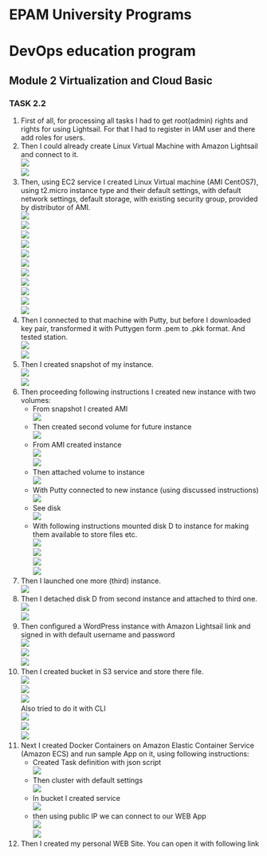 # EPAM University Programs
# DevOps education program
## Module 2 Virtualization and Cloud Basic

### TASK 2.2
1. First of all, for processing all tasks I had to get root(admin) rights and rights for using Lightsail. For that I had to register in IAM user and there add roles for users.
2. Then I could already create Linux Virtual Machine with Amazon Lightsail and connect to it. <br>
![](https://github.com/Bogdan1707/DevOps_online_Kyiv_2020Q42021Q1/blob/main/m2/task2.2/images/1.png?raw=true)<br>
![](https://github.com/Bogdan1707/DevOps_online_Kyiv_2020Q42021Q1/blob/main/m2/task2.2/images/2.png?raw=true)<br>
3. Then, using EC2 service I created Linux Virtual machine (AMI CentOS7), using t2.micro instance type and their default settings, with default network settings, default storage, with existing security group, provided by distributor of AMI. <br>
![](https://github.com/Bogdan1707/DevOps_online_Kyiv_2020Q42021Q1/blob/main/m2/task2.2/images/3.png?raw=true)<br>
![](https://github.com/Bogdan1707/DevOps_online_Kyiv_2020Q42021Q1/blob/main/m2/task2.2/images/4.png?raw=true)<br>
![](https://github.com/Bogdan1707/DevOps_online_Kyiv_2020Q42021Q1/blob/main/m2/task2.2/images/5.png?raw=true)<br>
![](https://github.com/Bogdan1707/DevOps_online_Kyiv_2020Q42021Q1/blob/main/m2/task2.2/images/6.png?raw=true)<br>
![](https://github.com/Bogdan1707/DevOps_online_Kyiv_2020Q42021Q1/blob/main/m2/task2.2/images/7.png?raw=true)<br>
![](https://github.com/Bogdan1707/DevOps_online_Kyiv_2020Q42021Q1/blob/main/m2/task2.2/images/8.png?raw=true)<br>
![](https://github.com/Bogdan1707/DevOps_online_Kyiv_2020Q42021Q1/blob/main/m2/task2.2/images/9.png?raw=true)<br>
![](https://github.com/Bogdan1707/DevOps_online_Kyiv_2020Q42021Q1/blob/main/m2/task2.2/images/10.png?raw=true)<br>
![](https://github.com/Bogdan1707/DevOps_online_Kyiv_2020Q42021Q1/blob/main/m2/task2.2/images/11.png?raw=true)<br>
![](https://github.com/Bogdan1707/DevOps_online_Kyiv_2020Q42021Q1/blob/main/m2/task2.2/images/12.png?raw=true)<br>
![](https://github.com/Bogdan1707/DevOps_online_Kyiv_2020Q42021Q1/blob/main/m2/task2.2/images/13.png?raw=true)<br>
4. Then I connected to that machine with Putty, but before I downloaded key pair, transformed it with Puttygen form .pem to .pkk format. And tested station. <br>
![](https://github.com/Bogdan1707/DevOps_online_Kyiv_2020Q42021Q1/blob/main/m2/task2.2/images/14.png?raw=true)<br>
![](https://github.com/Bogdan1707/DevOps_online_Kyiv_2020Q42021Q1/blob/main/m2/task2.2/images/15.png?raw=true)<br>
5. Then I created snapshot of my instance. <br>
![](https://github.com/Bogdan1707/DevOps_online_Kyiv_2020Q42021Q1/blob/main/m2/task2.2/images/16.png?raw=true)<br>
![](https://github.com/Bogdan1707/DevOps_online_Kyiv_2020Q42021Q1/blob/main/m2/task2.2/images/17.png?raw=true)<br>
6. Then proceeding following instructions I created new instance with two volumes: <br>
    * From snapshot I created AMI <br>
    ![](https://github.com/Bogdan1707/DevOps_online_Kyiv_2020Q42021Q1/blob/main/m2/task2.2/images/18.png?raw=true)<br>
    * Then created second volume for future instance <br>
    ![](https://github.com/Bogdan1707/DevOps_online_Kyiv_2020Q42021Q1/blob/main/m2/task2.2/images/19.png?raw=true)<br>
    * From AMI created instance <br>
    ![](https://github.com/Bogdan1707/DevOps_online_Kyiv_2020Q42021Q1/blob/main/m2/task2.2/images/20.png?raw=true)<br>
    ![](https://github.com/Bogdan1707/DevOps_online_Kyiv_2020Q42021Q1/blob/main/m2/task2.2/images/21.png?raw=true)<br>
    * Then attached volume to instance <br>
    ![](https://github.com/Bogdan1707/DevOps_online_Kyiv_2020Q42021Q1/blob/main/m2/task2.2/images/22.png?raw=true)<br>
    * With Putty connected to new instance (using discussed instructions)
    ![](https://github.com/Bogdan1707/DevOps_online_Kyiv_2020Q42021Q1/blob/main/m2/task2.2/images/23.png?raw=true)<br>
    * See disk <br>
    ![](https://github.com/Bogdan1707/DevOps_online_Kyiv_2020Q42021Q1/blob/main/m2/task2.2/images/24.png?raw=true)<br>
    * With following instructions mounted disk D to instance for making them available to store files etc. <br>
    ![](https://github.com/Bogdan1707/DevOps_online_Kyiv_2020Q42021Q1/blob/main/m2/task2.2/images/25.png?raw=true)<br>
    ![](https://github.com/Bogdan1707/DevOps_online_Kyiv_2020Q42021Q1/blob/main/m2/task2.2/images/26.png?raw=true)<br>
    ![](https://github.com/Bogdan1707/DevOps_online_Kyiv_2020Q42021Q1/blob/main/m2/task2.2/images/27.png?raw=true)<br>
    ![](https://github.com/Bogdan1707/DevOps_online_Kyiv_2020Q42021Q1/blob/main/m2/task2.2/images/28.png?raw=true)<br>
7. Then I launched one more (third) instance. <br>
![](https://github.com/Bogdan1707/DevOps_online_Kyiv_2020Q42021Q1/blob/main/m2/task2.2/images/29.png?raw=true)<br>
8.  Then I detached disk D from second instance and attached to third one. <br>
![](https://github.com/Bogdan1707/DevOps_online_Kyiv_2020Q42021Q1/blob/main/m2/task2.2/images/30.png?raw=true)<br>
![](https://github.com/Bogdan1707/DevOps_online_Kyiv_2020Q42021Q1/blob/main/m2/task2.2/images/31.png?raw=true)<br>
9. Then configured a WordPress instance with Amazon Lightsail link and signed in with default username and password <br>
 ![](https://github.com/Bogdan1707/DevOps_online_Kyiv_2020Q42021Q1/blob/main/m2/task2.2/images/32.png?raw=true)<br>
 ![](https://github.com/Bogdan1707/DevOps_online_Kyiv_2020Q42021Q1/blob/main/m2/task2.2/images/33.png?raw=true)<br>
 ![](https://github.com/Bogdan1707/DevOps_online_Kyiv_2020Q42021Q1/blob/main/m2/task2.2/images/34.png?raw=true)<br>
 10. Then I created bucket in S3 service and store there file.<br>
 ![](https://github.com/Bogdan1707/DevOps_online_Kyiv_2020Q42021Q1/blob/main/m2/task2.2/images/35.png?raw=true)<br>
 ![](https://github.com/Bogdan1707/DevOps_online_Kyiv_2020Q42021Q1/blob/main/m2/task2.2/images/36.png?raw=true)<br>
 ![](https://github.com/Bogdan1707/DevOps_online_Kyiv_2020Q42021Q1/blob/main/m2/task2.2/images/37.png?raw=true)<br>
 Also tried to do it with CLI<br>
 ![](https://github.com/Bogdan1707/DevOps_online_Kyiv_2020Q42021Q1/blob/main/m2/task2.2/images/38.png?raw=true)<br>
 ![](https://github.com/Bogdan1707/DevOps_online_Kyiv_2020Q42021Q1/blob/main/m2/task2.2/images/39.png?raw=true)<br>
 ![](https://github.com/Bogdan1707/DevOps_online_Kyiv_2020Q42021Q1/blob/main/m2/task2.2/images/40.png?raw=true)<br>
11. Next I created Docker Containers on Amazon Elastic Container Service (Amazon ECS) and run sample App on it, using following instructions: <br>
    * Created Task definition with json script <br>
    ![](https://github.com/Bogdan1707/DevOps_online_Kyiv_2020Q42021Q1/blob/main/m2/task2.2/images/41.png?raw=true)<br>
    * Then cluster with default settings <br>
    ![](https://github.com/Bogdan1707/DevOps_online_Kyiv_2020Q42021Q1/blob/main/m2/task2.2/images/42.png?raw=true)<br>
    * In bucket I created service <br>
    ![](https://github.com/Bogdan1707/DevOps_online_Kyiv_2020Q42021Q1/blob/main/m2/task2.2/images/43.png?raw=true)<br>
    * then using public IP we can connect to our WEB App <br>
    ![](https://github.com/Bogdan1707/DevOps_online_Kyiv_2020Q42021Q1/blob/main/m2/task2.2/images/44.png?raw=true)<br>
    ![](https://github.com/Bogdan1707/DevOps_online_Kyiv_2020Q42021Q1/blob/main/m2/task2.2/images/45.png?raw=true)<br>
12. Then I created my personal WEB Site. You can open it with following link <br>
